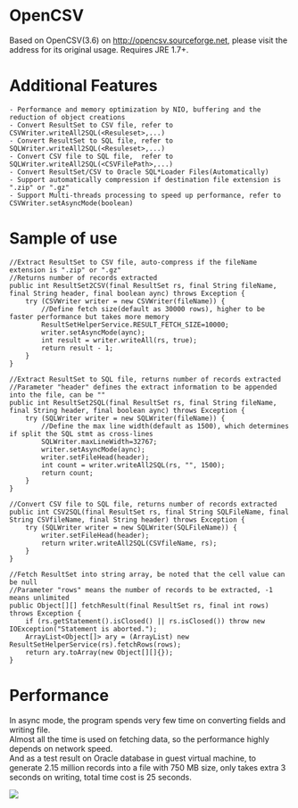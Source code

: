 # OpenCSV
Based on OpenCSV(3.6) on http://opencsv.sourceforge.net, please visit the address for its original usage.
Requires JRE 1.7+.

# Additional Features
    - Performance and memory optimization by NIO, buffering and the reduction of object creations
    - Convert ResultSet to CSV file, refer to CSVWriter.writeAll2SQL(<Resuleset>,...) 
    - Convert ResultSet to SQL file, refer to SQLWriter.writeAll2SQL(<Resuleset>,...) 
    - Convert CSV file to SQL file,  refer to SQLWriter.writeAll2SQL(<CSVFilePath>,...)
    - Convert ResultSet/CSV to Oracle SQL*Loader Files(Automatically)
    - Support automatically compression if destination file extension is ".zip" or ".gz"
    - Support Multi-threads processing to speed up performance, refer to CSVWriter.setAsyncMode(boolean) 
    
# Sample of use

    //Extract ResultSet to CSV file, auto-compress if the fileName extension is ".zip" or ".gz"
    //Returns number of records extracted
    public int ResultSet2CSV(final ResultSet rs, final String fileName, final String header, final boolean aync) throws Exception {
        try (CSVWriter writer = new CSVWriter(fileName)) {
            //Define fetch size(default as 30000 rows), higher to be faster performance but takes more memory
            ResultSetHelperService.RESULT_FETCH_SIZE=10000;
            writer.setAsyncMode(aync);
            int result = writer.writeAll(rs, true);
            return result - 1;
        }
    }
    
    //Extract ResultSet to SQL file, returns number of records extracted
    //Parameter "header" defines the extract information to be appended into the file, can be ""
    public int ResultSet2SQL(final ResultSet rs, final String fileName, final String header, final boolean aync) throws Exception {
        try (SQLWriter writer = new SQLWriter(fileName)) {
            //Define the max line width(default as 1500), which determines if split the SQL stmt as cross-lines
            SQLWriter.maxLineWidth=32767;
            writer.setAsyncMode(aync);
            writer.setFileHead(header);
            int count = writer.writeAll2SQL(rs, "", 1500);
            return count;
        }
    }
    
    //Convert CSV file to SQL file, returns number of records extracted
    public int CSV2SQL(final ResultSet rs, final String SQLFileName, final String CSVfileName, final String header) throws Exception {
        try (SQLWriter writer = new SQLWriter(SQLFileName)) {
            writer.setFileHead(header);
            return writer.writeAll2SQL(CSVfileName, rs);
        }
    }
    
    //Fetch ResultSet into string array, be noted that the cell value can be null
    //Parameter "rows" means the number of records to be extracted, -1 means unlimited
    public Object[][] fetchResult(final ResultSet rs, final int rows) throws Exception {
        if (rs.getStatement().isClosed() || rs.isClosed()) throw new IOException("Statement is aborted.");
        ArrayList<Object[]> ary = (ArrayList) new ResultSetHelperService(rs).fetchRows(rows);
        return ary.toArray(new Object[][]{});
    }

# Performance
In async mode, the program spends very few time on converting fields and writing file.<br/>
Almost all the time is used on fetching data, so the performance highly depends on network speed.<br/>
And as a test result on Oracle database in guest virtual machine, to generate 2.15 million records into a file with 750 MB size, only takes extra 3 seconds on writing, total time cost is 25 seconds.<br/>

[drag]:https://raw.githubusercontent.com/hyee/OpenCSV/master/test/sshot.png
![][drag] 